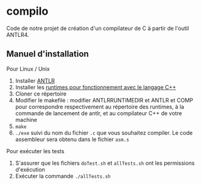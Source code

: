 # compilo

Code de notre projet de création d'un compilateur de C à partir de l'outil ANTLR4.

## Manuel d'installation
Pour Linux / Unix

1. Installer [ANTLR](https://www.antlr.org/download.html)
2. Installer les [runtimes pour fonctionnement avec le langage C++](https://www.antlr.org/download/antlr4-cpp-runtime-4.7.2-source.zip)
3. Cloner ce répertoire
4. Modifier le makefile : modifier ANTLRRUNTIMEDIR et ANTLR et COMP pour correspondre respectivement au répertoire des runtimes, à la commande de lancement de antlr, et au compilateur C++  de votre machine
5. `make`
6. `./exe` suivi du nom du fichier `.c` que vous souhaitez compiler. Le code assembleur sera obtenu dans le fichier `asm.s`

Pour exécuter les tests

1. S'assurer que les fichiers `doTest.sh` et `allTests.sh` ont les permissions d'exécution
2. Exécuter la commande `./allTests.sh`
